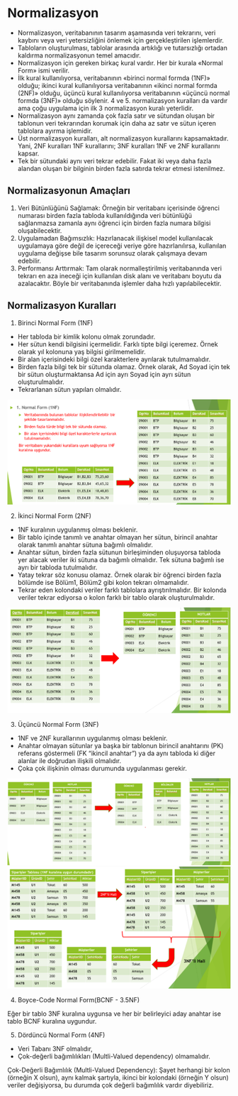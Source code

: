 # Normalizasyon

- Normalizasyon, veritabanının tasarım aşamasında veri tekrarını, veri kaybını veya veri yetersizliğini önlemek için gerçekleştirilen işlemlerdir.
- Tabloların oluşturulması, tablolar arasında artıklığı ve tutarsızlığı ortadan kaldırma normalizasyonun temel amacıdır.
- Normalizasyon için gereken birkaç kural vardır. Her bir kurala «Normal Form» ismi verilir.
- İlk kural kullanılıyorsa, veritabanının «birinci normal formda (1NF)» olduğu; ikinci kural kullanılıyorsa veritabanının «ikinci normal formda (2NF)» olduğu, üçüncü kural kullanılıyorsa veritabanının «üçüncü normal formda (3NF)» olduğu söylenir. 4 ve 5. normalizasyon kuralları da vardır ama çoğu uygulama için ilk 3 normalizasyon kuralı yeterlidir.
- Normalizasyon aynı zamanda çok fazla satır ve sütundan oluşan bir tablonun veri tekrarından korumak için daha az satır ve sütun içeren tablolara ayırma işlemidir.
- Üst normalizasyon kuralları, alt normalizasyon kurallarını kapsamaktadır. Yani, 2NF kuralları 1NF kurallarını; 3NF kuralları 1NF ve 2NF kurallarını kapsar.
- Tek bir sütundaki aynı veri tekrar edebilir. Fakat iki veya daha fazla alandan oluşan bir bilginin birden fazla satırda tekrar etmesi istenilmez.

## Normalizasyonun Amaçları

1. Veri Bütünlüğünü Sağlamak: Örneğin bir veritabanı içerisinde öğrenci numarası birden fazla tabloda kullanıldığında veri bütünlüğü sağlanmazsa zamanla aynı öğrenci için birden fazla numara bilgisi oluşabilecektir.
1. Uygulamadan Bağımsızlık: Hazırlanacak ilişkisel model kullanılacak uygulamaya göre değil de içereceği veriye göre hazırlanılırsa, kullanılan uygulama değişse bile tasarım sorunsuz olarak çalışmaya devam edebilir.
1. Performansı Arttırmak: Tam olarak normalleştirilmiş veritabanında veri tekrarı en aza ineceği için kullanılan disk alanı ve veritabanı boyutu da azalacaktır. Böyle bir veritabanında işlemler daha hızlı yapılabilecektir.

## Normalizasyon Kuralları

1. Birinci Normal Form (1NF)

- Her tabloda bir kimlik kolonu olmak zorundadır.
- Her sütun kendi bilgisini içermelidir. Farklı tipte bilgi içeremez. Örnek olarak yıl kolonuna yaş bilgisi girilmemelidir.
- Bir alan içerisindeki bilgi özel karakterlere ayrılarak tutulmamalıdır.
- Birden fazla bilgi tek bir sütunda olamaz. Örnek olarak, Ad Soyad için tek bir sütun oluşturmaktansa Ad için ayrı Soyad için ayrı sütun oluşturulmalıdır.
- Tekrarlanan sütun yapıları olmalıdır.

![Alternatif Metin](Assets/Screenshot11.png)

2. İkinci Normal Form (2NF)

- 1NF kuralının uygulanmış olması beklenir.
- Bir tablo içinde tanımlı ve anahtar olmayan her sütun, birincil anahtar olarak tanımlı anahtar sütuna bağımlı olmalıdır.
- Anahtar sütun, birden fazla sütunun birleşiminden oluşuyorsa tabloda yer alacak veriler iki sütuna da bağımlı olmalıdır. Tek sütuna bağımlı ise ayrı bir tabloda tutulmalıdır.
- Yatay tekrar söz konusu olamaz. Örnek olarak bir öğrenci birden fazla bölümde ise Bölüm1, Bölüm2 gibi kolon tekrarı olmamalıdır.
- Tekrar eden kolondaki veriler farklı tablolara ayrıştırılmalıdır. Bir kolonda veriler tekrar ediyorsa o kolon farklı bir tablo olarak oluşturulmalıdır.

![Alternatif Metin](Assets/Screenshot12.png)

3. Üçüncü Normal Form (3NF)

- 1NF ve 2NF kurallarının uygulanmış olması beklenir.
- Anahtar olmayan sütunlar ya başka bir tablonun birincil anahtarını (PK) referans göstermeli (FK “ikincil anahtar”) ya da aynı tabloda ki diğer alanlar ile doğrudan ilişkili olmalıdır.
- Çoka çok ilişkinin olması durumunda uygulanması gerekir.

![Alternatif Metin](Assets/Screenshot13.png)
![Alternatif Metin](Assets/Screenshot14.png)

4. Boyce-Code Normal Form(BCNF - 3.5NF)

Eğer bir tablo 3NF kuralına uygunsa ve her bir belirleyici aday anahtar ise tablo BCNF kuralına uygundur.

5. Dördüncü Normal Form (4NF)

- Veri Tabanı 3NF olmalıdır,
- Çok-değerli bağımlılıkları (Multli-Valued dependency) olmamalıdır.

Çok-Değerli Bağımlılık (Multli-Valued Dependency): Şayet herhangi bir kolon (örneğin X olsun), aynı kalmak şartıyla, ikinci bir kolondaki (örneğin Y olsun) veriler değişiyorsa, bu durumda çok değerli bağımlılık vardır diyebiliriz.
